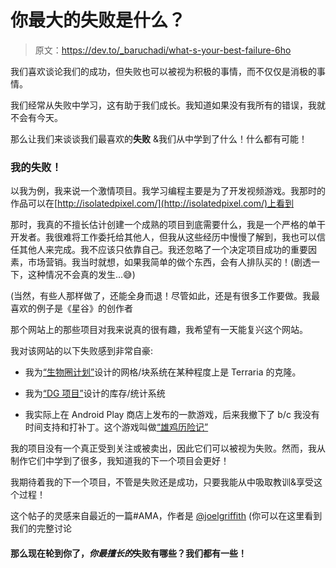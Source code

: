 # 你最大的失败是什么？

> 原文：<https://dev.to/_baruchadi/what-s-your-best-failure-6ho>

我们喜欢谈论我们的成功，但失败也可以被视为积极的事情，而不仅仅是消极的事情。

我们经常从失败中学习，这有助于我们成长。我知道如果没有我所有的错误，我就不会有今天。

那么让我们来谈谈我们最喜欢的**失败** &我们从中学到了什么！什么都有可能！

### 我的失败！

以我为例，我来说一个激情项目。我学习编程主要是为了开发视频游戏。我那时的作品可以在[http://isolatedpixel.com/](http://isolatedpixel.com/)上看到

那时，我真的不擅长估计创建一个成熟的项目到底需要什么，我是一个严格的单干开发者。我很难将工作委托给其他人，但我从这些经历中慢慢了解到，我也可以信任其他人来完成。我不应该只依靠自己。我还忽略了一个决定项目成功的重要因素，市场营销。我当时就想，如果我简单的做个东西，会有人排队买的！(剧透一下，这种情况不会真的发生...😅)

(当然，有些人那样做了，还能全身而退！尽管如此，还是有很多工作要做。我最喜欢的例子是《星谷》的创作者

那个网站上的那些项目对我来说真的很有趣，我希望有一天能复兴这个网站。

我对该网站的以下失败感到非常自豪:

*   我为[“生物圈计划”](http://isolatedpixel.com/?cat=18)设计的网格/块系统在某种程度上是 Terraria 的克隆。

*   我为[“DG 项目”](http://isolatedpixel.com/?cat=70)设计的库存/统计系统

*   我实际上在 Android Play 商店上发布的一款游戏，后来我撤下了 b/c 我没有时间支持和打补丁。这个游戏叫做[“雄鸡历险记”](http://isolatedpixel.com/?p=109)

我的项目没有一个真正受到关注或被卖出，因此它们可以被视为失败。然而，我从制作它们中学到了很多，我知道我的下一个项目会更好！

我期待着我的下一个项目，不管是失败还是成功，只要我能从中吸取教训&享受这个过程！

这个帖子的灵感来自最近的一篇#AMA，作者是 [@joelgriffith](https://dev.to/joelgriffith)
(你可以在这里看到我们的完整讨论

#### 那么现在轮到你了，*你最擅长的*失败有哪些？我们都有一些！